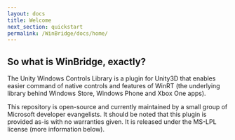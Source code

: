```yaml
---
layout: docs
title: Welcome
next_section: quickstart
permalink: /WinBridge/docs/home/
---
```


## So what is WinBridge, exactly?

The Unity Windows Controls Library is a plugin for Unity3D that enables easier command of native controls and features of WinRT (the underlying library behind Windows Store, Windows Phone and Xbox One apps).

This repository is open-source and currently maintained by a small group of Microsoft developer evangelists. It should be noted that this plugin is provided as-is with no warranties given. It is released under the MS-LPL license (more information below).
